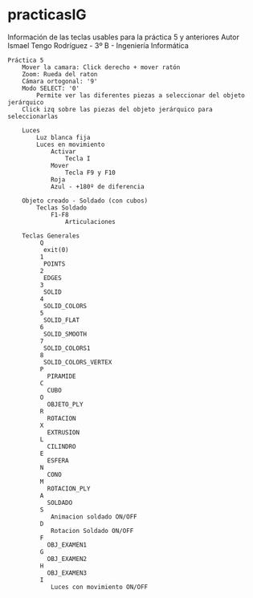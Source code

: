 # practicasIG

Información de las teclas usables para la práctica 5 y anteriores
Autor  Ismael Tengo Rodríguez - 3º B - Ingeniería Informática
				
	Práctica 5
		Mover la camara: Click derecho + mover ratón
		Zoom: Rueda del raton
		Cámara ortogonal: '9'
		Modo SELECT: '0'
			Permite ver las diferentes piezas a seleccionar del objeto jerárquico
		Click izq sobre las piezas del objeto jerárquico para seleccionarlas

		Luces
			Luz blanca fija
			Luces en movimiento
				Activar	
					Tecla I
				Mover
					Tecla F9 y F10
				Roja
				Azul - +180º de diferencia
						
		Objeto creado - Soldado (con cubos)
			Teclas Soldado
				F1-F8
					Articulaciones

		Teclas Generales
			 Q 
			  exit(0)
			 1 
			  POINTS
			 2 
			  EDGES
			 3 
			  SOLID
			 4 
			  SOLID_COLORS
			 5 
			  SOLID_FLAT
			 6 
			  SOLID_SMOOTH
			 7 
			  SOLID_COLORS1
			 8 
			  SOLID_COLORS_VERTEX
			 P 
			   PIRAMIDE
			 C 
			   CUBO
			 O 
			   OBJETO_PLY
			 R 
			   ROTACION
			 X 
			   EXTRUSION
			 L 
			   CILINDRO
			 E 
			   ESFERA
			 N 
			   CONO
			 M 
			   ROTACION_PLY
			 A 
			   SOLDADO
			 S 
				Animacion soldado ON/OFF
			 D 
				Rotacion Soldado ON/OFF
			 F 
			   OBJ_EXAMEN1
			 G 
			   OBJ_EXAMEN2
			 H 
			   OBJ_EXAMEN3
			 I 
				Luces con movimiento ON/OFF
					
